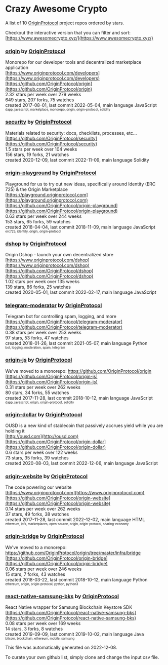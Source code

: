 # Crazy Awesome Crypto
A list of 10 [OriginProtocol](https://github.com/OriginProtocol) project repos ordered by stars.  

Checkout the interactive version that you can filter and sort: 
[https://www.awesomecrypto.xyz/](https://www.awesomecrypto.xyz/)  


### [origin](https://github.com/OriginProtocol/origin) by [OriginProtocol](https://github.com/OriginProtocol)  
Monorepo for our developer tools and decentralized marketplace application  
[https://www.originprotocol.com/developers](https://www.originprotocol.com/developers)  
[https://github.com/OriginProtocol/origin](https://github.com/OriginProtocol/origin)  
2.32 stars per week over 279 weeks  
649 stars, 207 forks, 75 watches  
created 2017-08-01, last commit 2022-05-04, main language JavaScript  
<sub><sup>dapp, javascript, marketplace, monorepo, origin, origin-protocol, solidity</sup></sub>


### [security](https://github.com/OriginProtocol/security) by [OriginProtocol](https://github.com/OriginProtocol)  
Materials related to security: docs, checklists, processes, etc...  
[https://github.com/OriginProtocol/security](https://github.com/OriginProtocol/security)  
1.5 stars per week over 104 weeks  
156 stars, 19 forks, 21 watches  
created 2020-12-09, last commit 2022-11-09, main language Solidity  


### [origin-playground](https://github.com/OriginProtocol/origin-playground) by [OriginProtocol](https://github.com/OriginProtocol)  
Playground for us to try out new ideas, specifically around Identity (ERC 725) & the Origin Marketplace  
[https://playground.originprotocol.com](https://playground.originprotocol.com)  
[https://github.com/OriginProtocol/origin-playground](https://github.com/OriginProtocol/origin-playground)  
0.63 stars per week over 244 weeks  
153 stars, 65 forks, 59 watches  
created 2018-04-04, last commit 2018-11-09, main language JavaScript  
<sub><sup>erc725, identity, origin, origin-protocol</sup></sub>


### [dshop](https://github.com/OriginProtocol/dshop) by [OriginProtocol](https://github.com/OriginProtocol)  
Origin Dshop - launch your own decentralized store  
[https://www.originprotocol.com/dshop](https://www.originprotocol.com/dshop)  
[https://github.com/OriginProtocol/dshop](https://github.com/OriginProtocol/dshop)  
1.02 stars per week over 135 weeks  
139 stars, 86 forks, 25 watches  
created 2020-05-01, last commit 2022-02-17, main language JavaScript  


### [telegram-moderator](https://github.com/OriginProtocol/telegram-moderator) by [OriginProtocol](https://github.com/OriginProtocol)  
Telegram bot for controlling spam, logging, and more  
[https://github.com/OriginProtocol/telegram-moderator](https://github.com/OriginProtocol/telegram-moderator)  
0.38 stars per week over 253 weeks  
97 stars, 53 forks, 47 watches  
created 2018-01-26, last commit 2021-05-07, main language Python  
<sub><sup>bot, logging, moderation, spam, telegram</sup></sub>


### [origin-js](https://github.com/OriginProtocol/origin-js) by [OriginProtocol](https://github.com/OriginProtocol)  
We've moved to a monorepo: https://github.com/OriginProtocol/origin  
[https://github.com/OriginProtocol/origin-js](https://github.com/OriginProtocol/origin-js)  
0.31 stars per week over 262 weeks  
80 stars, 34 forks, 55 watches  
created 2017-11-28, last commit 2018-10-12, main language JavaScript  
<sub><sup>dapp, javascript, origin, origin-protocol, solidity</sup></sub>


### [origin-dollar](https://github.com/OriginProtocol/origin-dollar) by [OriginProtocol](https://github.com/OriginProtocol)  
OUSD is a new kind of stablecoin that passively accrues yield while you are holding it  
[http://ousd.com](http://ousd.com)  
[https://github.com/OriginProtocol/origin-dollar](https://github.com/OriginProtocol/origin-dollar)  
0.6 stars per week over 122 weeks  
73 stars, 35 forks, 39 watches  
created 2020-08-03, last commit 2022-12-06, main language JavaScript  


### [origin-website](https://github.com/OriginProtocol/origin-website) by [OriginProtocol](https://github.com/OriginProtocol)  
The code powering our website  
[https://www.originprotocol.com](https://www.originprotocol.com)  
[https://github.com/OriginProtocol/origin-website](https://github.com/OriginProtocol/origin-website)  
0.14 stars per week over 262 weeks  
37 stars, 49 forks, 38 watches  
created 2017-11-28, last commit 2022-12-02, main language HTML  
<sub><sup>ethereum, ipfs, marketplaces, open-source, origin, origin-protocol, sharing-economy</sup></sub>


### [origin-bridge](https://github.com/OriginProtocol/origin-bridge) by [OriginProtocol](https://github.com/OriginProtocol)  
We've moved to a monorepo: https://github.com/OriginProtocol/origin/tree/master/infra/bridge  
[https://github.com/OriginProtocol/origin-bridge](https://github.com/OriginProtocol/origin-bridge)  
0.06 stars per week over 246 weeks  
15 stars, 7 forks, 43 watches  
created 2018-03-22, last commit 2018-10-12, main language Python  
<sub><sup>ethereum, origin, origin-protocol, python, python3</sup></sub>


### [react-native-samsung-bks](https://github.com/OriginProtocol/react-native-samsung-bks) by [OriginProtocol](https://github.com/OriginProtocol)  
React Native wrapper for Samsung Blockchain Keystore SDK  
[https://github.com/OriginProtocol/react-native-samsung-bks](https://github.com/OriginProtocol/react-native-samsung-bks)  
0.08 stars per week over 169 weeks  
14 stars, 3 forks, 8 watches  
created 2019-09-09, last commit 2019-10-02, main language Java  
<sub><sup>bitcoin, blockchain, ethereum, mobile, samsung</sup></sub>


This file was automatically generated on 2022-12-08.  

To curate your own github list, simply clone and change the input csv file.  